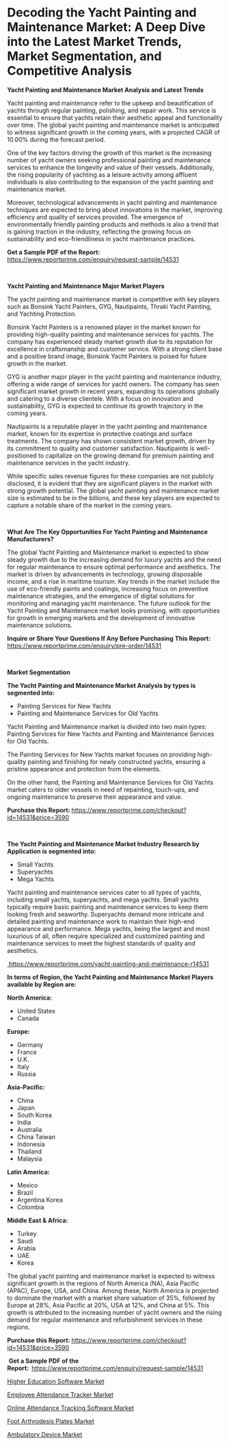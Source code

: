 <p><h1>Decoding the Yacht Painting and Maintenance Market: A Deep Dive into the Latest Market Trends, Market Segmentation, and Competitive Analysis</h1></p><p><strong>Yacht Painting and Maintenance Market Analysis and Latest Trends</strong></p>
<p><p>Yacht painting and maintenance refer to the upkeep and beautification of yachts through regular painting, polishing, and repair work. This service is essential to ensure that yachts retain their aesthetic appeal and functionality over time. The global yacht painting and maintenance market is anticipated to witness significant growth in the coming years, with a projected CAGR of 10.00% during the forecast period. </p><p>One of the key factors driving the growth of this market is the increasing number of yacht owners seeking professional painting and maintenance services to enhance the longevity and value of their vessels. Additionally, the rising popularity of yachting as a leisure activity among affluent individuals is also contributing to the expansion of the yacht painting and maintenance market.</p><p>Moreover, technological advancements in yacht painting and maintenance techniques are expected to bring about innovations in the market, improving efficiency and quality of services provided. The emergence of environmentally friendly painting products and methods is also a trend that is gaining traction in the industry, reflecting the growing focus on sustainability and eco-friendliness in yacht maintenance practices.</p></p>
<p><strong>Get a Sample PDF of the Report:&nbsp;</strong> <a href="https://www.reportprime.com/enquiry/request-sample/14531">https://www.reportprime.com/enquiry/request-sample/14531</a></p>
<p>&nbsp;</p>
<p><strong>Yacht Painting and Maintenance Major Market Players</strong></p>
<p><p>The yacht painting and maintenance market is competitive with key players such as Bonsink Yacht Painters, GYG, Nautipaints, Thraki Yacht Painting, and Yachting Protection. </p><p>Bonsink Yacht Painters is a renowned player in the market known for providing high-quality painting and maintenance services for yachts. The company has experienced steady market growth due to its reputation for excellence in craftsmanship and customer service. With a strong client base and a positive brand image, Bonsink Yacht Painters is poised for future growth in the market.</p><p>GYG is another major player in the yacht painting and maintenance industry, offering a wide range of services for yacht owners. The company has seen significant market growth in recent years, expanding its operations globally and catering to a diverse clientele. With a focus on innovation and sustainability, GYG is expected to continue its growth trajectory in the coming years.</p><p>Nautipaints is a reputable player in the yacht painting and maintenance market, known for its expertise in protective coatings and surface treatments. The company has shown consistent market growth, driven by its commitment to quality and customer satisfaction. Nautipaints is well-positioned to capitalize on the growing demand for premium painting and maintenance services in the yacht industry.</p><p>While specific sales revenue figures for these companies are not publicly disclosed, it is evident that they are significant players in the market with strong growth potential. The global yacht painting and maintenance market size is estimated to be in the billions, and these key players are expected to capture a notable share of the market in the coming years.</p></p>
<p>&nbsp;</p>
<p><strong>What Are The Key Opportunities For Yacht Painting and Maintenance Manufacturers?</strong></p>
<p><p>The global Yacht Painting and Maintenance market is expected to show steady growth due to the increasing demand for luxury yachts and the need for regular maintenance to ensure optimal performance and aesthetics. The market is driven by advancements in technology, growing disposable income, and a rise in maritime tourism. Key trends in the market include the use of eco-friendly paints and coatings, increasing focus on preventive maintenance strategies, and the emergence of digital solutions for monitoring and managing yacht maintenance. The future outlook for the Yacht Painting and Maintenance market looks promising, with opportunities for growth in emerging markets and the development of innovative maintenance solutions.</p></p>
<p><strong>Inquire or Share Your Questions If Any Before Purchasing This Report:</strong> <a href="https://www.reportprime.com/enquiry/pre-order/14531">https://www.reportprime.com/enquiry/pre-order/14531</a></p>
<p>&nbsp;</p>
<p><strong>Market Segmentation</strong></p>
<p><strong>The Yacht Painting and Maintenance Market Analysis by types is segmented into:</strong></p>
<p><ul><li>Painting Services for New Yachts</li><li>Painting and Maintenance Services for Old Yachts</li></ul></p>
<p><p>Yacht Painting and Maintenance market is divided into two main types: Painting Services for New Yachts and Painting and Maintenance Services for Old Yachts. </p><p>The Painting Services for New Yachts market focuses on providing high-quality painting and finishing for newly constructed yachts, ensuring a pristine appearance and protection from the elements. </p><p>On the other hand, the Painting and Maintenance Services for Old Yachts market caters to older vessels in need of repainting, touch-ups, and ongoing maintenance to preserve their appearance and value.</p></p>
<p><strong>Purchase this Report:&nbsp;</strong><a href="https://www.reportprime.com/checkout?id=14531&price=3590">https://www.reportprime.com/checkout?id=14531&price=3590</a></p>
<p>&nbsp;</p>
<p><strong>The Yacht Painting and Maintenance Market Industry Research by Application is segmented into:</strong></p>
<p><ul><li>Small Yachts</li><li>Superyachts</li><li>Mega Yachts</li></ul></p>
<p><p>Yacht painting and maintenance services cater to all types of yachts, including small yachts, superyachts, and mega yachts. Small yachts typically require basic painting and maintenance services to keep them looking fresh and seaworthy. Superyachts demand more intricate and detailed painting and maintenance work to maintain their high-end appearance and performance. Mega yachts, being the largest and most luxurious of all, often require specialized and customized painting and maintenance services to meet the highest standards of quality and aesthetics.</p></p>
<p><a href="https://www.reportprime.com/yacht-painting-and-maintenance-r14531">&nbsp;https://www.reportprime.com/yacht-painting-and-maintenance-r14531</a></p>
<p><strong>In terms of Region, the Yacht Painting and Maintenance Market Players available by Region are:</strong></p>
<p>
    <p> <strong> North America: </strong>
        <ul>
            <li>United States</li>
            <li>Canada</li>
        </ul>
        </p> 
    <p> <strong> Europe: </strong>
        <ul>
            <li>Germany</li>
            <li>France</li>
            <li>U.K.</li>
            <li>Italy</li>
            <li>Russia</li>
        </ul>
        </p> 
    <p> <strong> Asia-Pacific: </strong>
        <ul>
            <li>China</li>
            <li>Japan</li>
            <li>South Korea</li>
            <li>India</li>
            <li>Australia</li>
            <li>China Taiwan</li>
            <li>Indonesia</li>
            <li>Thailand</li>
            <li>Malaysia</li>
        </ul>
        </p> 
    <p> <strong> Latin America: </strong>
        <ul>
            <li>Mexico</li>
            <li>Brazil</li>
            <li>Argentina Korea</li>
            <li>Colombia</li>
        </ul>
        </p> 
    <p> <strong> Middle East & Africa: </strong>
        <ul>
            <li>Turkey</li>
            <li>Saudi</li>
            <li>Arabia</li>
            <li>UAE</li>
            <li>Korea</li>
        </ul>
    </p>
    </p>
<p><p>The global yacht painting and maintenance market is expected to witness significant growth in the regions of North America (NA), Asia Pacific (APAC), Europe, USA, and China. Among these, North America is projected to dominate the market with a market share valuation of 35%, followed by Europe at 28%, Asia Pacific at 20%, USA at 12%, and China at 5%. This growth is attributed to the increasing number of yacht owners and the rising demand for regular maintenance and refurbishment services in these regions.</p></p>
<p><strong>Purchase this Report: </strong><a href="https://www.reportprime.com/checkout?id=14531&price=3590">https://www.reportprime.com/checkout?id=14531&price=3590</a></p>
<p>&nbsp;<strong>Get a Sample PDF of the Report:&nbsp;&nbsp;</strong><a href="https://www.reportprime.com/enquiry/request-sample/14531">https://www.reportprime.com/enquiry/request-sample/14531</a></p>
<p><strong></strong></p>
<p><p><a href="https://github.com/sofayahoo2023/Market-Research-Report-List-5/blob/main/higher-education-software-market.md">Higher Education Software Market</a></p><p><a href="https://github.com/joannesouthgate/Market-Research-Report-List-4/blob/main/employee-attendance-tracker-market.md">Employee Attendance Tracker Market</a></p><p><a href="https://github.com/wwwkeltoum/Market-Research-Report-List-4/blob/main/online-attendance-tracking-software-market.md">Online Attendance Tracking Software Market</a></p><p><a href="https://medium.com/@cloydrenner_30555/foot-arthrodesis-plates-market-indicators-market-size-regional-breakdown-market-player-analysis-942b77dbe308">Foot Arthrodesis Plates Market</a></p><p><a href="https://medium.com/@obiemante_40648/ambulatory-device-market-a-global-and-regional-analysis-focus-on-region-country-level-analysis-ff587a85f703">Ambulatory Device Market</a></p></p>